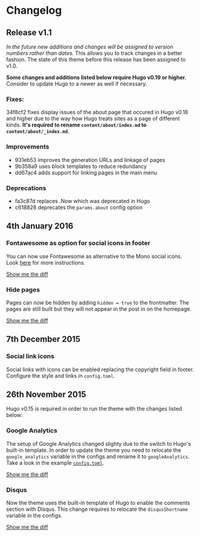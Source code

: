 # Changelog


## Release v1.1

*In the future new additions and changes will be assigned to version numbers rather than dates.* This allows you to track changes in a better fashion. The state of this theme before this release has been assigned to v1.0.

**Some changes and additions listed below require Hugo v0.19 or higher.** Consider to update Hugo to a newer as well if necessary.

### Fixes:

34f8cf2 fixes display issues of the about page that occured in Hugo v0.18 and higher due to the way how Hugo treats sites as a page of different kinds. **It's required to rename `content/about/index.md` to `content/about/_index.md`**.



### Improvements

- 931eb53 improves the generation URLs and linkage of pages
- 9b358a9 uses block templates to reduce redundancy
- dd67ac4 adds support for linking pages in the main menu


### Deprecations

- fa3c87d replaces .Now which was deprecated in Hugo
- c618828 deprecates the `params.about` config option

## 4th January 2016

### Fontawesome as option for social icons in footer

You can now use Fontawesome as alternative to the Mono social icons. Look [here](https://github.com/digitalcraftsman/hugo-cactus-theme/tree/dev#social-link-icons) for more instructions.

[Show me the diff](https://github.com/digitalcraftsman/hugo-cactus-theme/commit/79e5435d6be25ae882ab5ae8455f17834f109a32)

### Hide pages

Pages can now be hidden by adding `hidden = true` to the frontmatter. The pages are still built but they will not appear in the post in on the homepage.

[Show me the diff](https://github.com/digitalcraftsman/hugo-cactus-theme/commit/cf93e42859280b04703cd6ca96062db9a4adb65e)


## 7th December 2015

### Social link icons

Social links with icons can be enabled replacing the copyright field in footer. Configure the style and links in `config.toml`.

## 26th November 2015

Hugo v0.15 is required in order to run the theme with the changes listed below:

### Google Analytics

The setup of Google Analytics changed slighty due to the switch to Hugo's built-in template. In order to update the theme you need to relocate the `google_analytics` variable in the configs and rename it to `googleAnalytics`. Take a look in the example [`config.toml`](https://github.com/digitalcraftsman/hugo-cactus-theme/blob/dev/exampleSite/config.toml).

[Show me the diff](https://github.com/digitalcraftsman/hugo-cactus-theme/commit/c2cdd9a02a968738438c48d246ae3949a4e032fc)


### Disqus

Now the theme uses the built-in template of Hugo to enable the comments section with Disqus. This change requires to relocate the `disqusShortname` variable in the configs.

[Show me the diff](https://github.com/digitalcraftsman/hugo-cactus-theme/commit/9ebf05f5b03b3a60fc11cc47775234b7fc2616f0)
